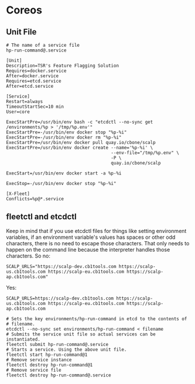 Coreos
======

Unit File
---------

```
# The name of a service file
hp-run-command@.service
```

```
[Unit]
Description=TSR's Feature Flagging Solution
Requires=docker.service
After=docker.service
Requires=etcd.service
After=etcd.service

[Service]
Restart=always
TimeoutStartSec=10 min
User=core

ExecStartPre=/usr/bin/env bash -c "etcdctl --no-sync get /environments/%p > '/tmp/%p.env'"
ExecStartPre=-/usr/bin/env docker stop "%p-%i"
ExecStartPre=-/usr/bin/env docker rm "%p-%i"
ExecStartPre=/usr/bin/env docker pull quay.io/cbone/scalp
ExecStartPre=/usr/bin/env docker create --name='%p-%i' \
                                        --env-file="/tmp/%p.env" \
                                        -P \
                                        quay.io/cbone/scalp

ExecStart=/usr/bin/env docker start -a %p-%i

ExecStop=-/usr/bin/env docker stop "%p-%i"

[X-Fleet]
Conflicts=%p@*.service
```

fleetctl and etcdctl
--------------------

Keep in mind that if you use etcdctl files for things like setting environment
variables, if an environment variable's values has spaces or other odd
characters, there is no need to escape those characters. That only needs to
happen on the command line because the interpreter handles those characters.
So no:

```
SCALP_URLS="https://scalp-dev.cb1tools.com https://scalp-us.cb1tools.com https://scalp-eu.cb1tools.com https://scalp-ap.cb1tools.com"
```

Yes:

```
SCALP_URLS=https://scalp-dev.cb1tools.com https://scalp-us.cb1tools.com https://scalp-eu.cb1tools.com https://scalp-ap.cb1tools.com
```

```
# Sets the key environments/hp-run-command in etcd to the contents of
# filename.
etcdctl --no-sync set environments/hp-run-command < filename
# Submits the service unit file so actual services can be instantiated.
fleetctl submit hp-run-command@.service
# Starts a service. Using the above unit file.
fleetctl start hp-run-command@1
# Remove service instance
fleetctl destroy hp-run-command@1
# Remove service file
fleetctl destroy hp-run-command@.service
```
